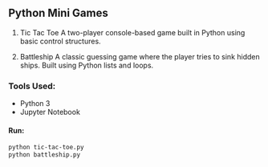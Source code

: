 ## Python Mini Games

1. Tic Tac Toe
A two-player console-based game built in Python using basic control structures.

2. Battleship
A classic guessing game where the player tries to sink hidden ships. Built using Python lists and loops.

### Tools Used:
- Python 3
- Jupyter Notebook

#### Run:
```bash
python tic-tac-toe.py
python battleship.py
